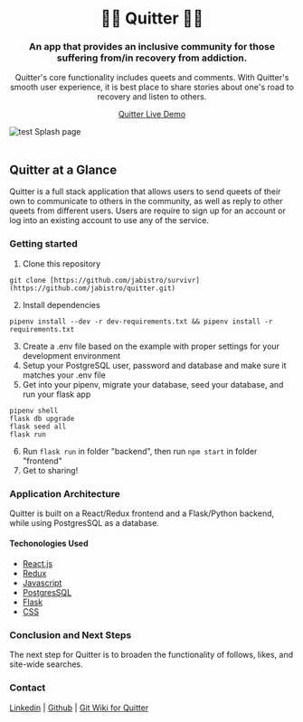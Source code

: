<h1 align="center">🙅‍♂️ Quitter 🙅‍♂️</h1>

<h3 align="center">An app that provides an inclusive community for those suffering from/in recovery from addiction.</h3>

<p align="center">Quitter's core functionality includes queets and comments.
 With Quitter's smooth user experience, it is best place to share stories about one's road to recovery and listen to others.</p>


<p align="center"><a  href="https://john-allan-quitter.herokuapp.com/">Quitter Live Demo</a></p>

![test](https://user-images.githubusercontent.com/97556168/179539748-bfbc740d-abaf-4051-8482-5ed3b712446a.png)
Splash page
<br><br>

## Quitter at a Glance

Quitter is a full stack application that allows users to send queets of their own to communicate to others in the community, as well as reply to other queets from different users. Users are require to sign up for an account or log into an existing account to use any of the service.

### Getting started
1. Clone this repository
```
git clone [https://github.com/jabistro/survivr](https://github.com/jabistro/quitter.git)
```
2. Install dependencies
```
pipenv install --dev -r dev-requirements.txt && pipenv install -r requirements.txt
```
3. Create a .env file based on the example with proper settings for your development environment
4. Setup your PostgreSQL user, password and database and make sure it matches your .env file
5. Get into your pipenv, migrate your database, seed your database, and run your flask app
```
pipenv shell
flask db upgrade
flask seed all
flask run
```
6. Run `flask run` in folder "backend", then run `npm start` in folder "frontend"
7. Get to sharing!


### Application Architecture
Quitter is built on a React/Redux frontend and a Flask/Python backend, while using PostgresSQL as a database.

#### Techonologies Used
* [React.js](https://reactjs.org/)
* [Redux](https://redux.js.org/)
* [Javascript](https://www.javascript.com/)
* [PostgresSQL](https://www.postgresql.org/)
* [Flask](https://www.fullstackpython.com/flask.html)
* [CSS](https://developer.mozilla.org/en-US/docs/Web/CSS)

### Conclusion and Next Steps
The next step for Quitter is to broaden the functionality of follows, likes, and site-wide searches.

### Contact
<a href="https://www.linkedin.com/in/john-allan-hinds-2aba11237/">Linkedin</a> | <a href="https://github.com/jabistro">Github</a> |
<a href="https://github.com/jabistro/quitter/wiki">Git Wiki for Quitter</a>
